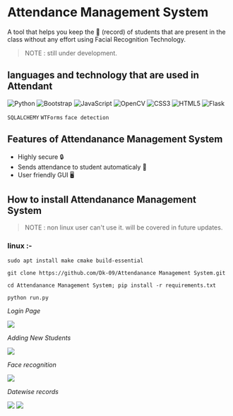 # Attendance Management System

A tool that helps you keep the :closed_book: (record) of students that are present in the class without any effort using Facial Recognition Technology.
> NOTE : still under development.

## languages and technology that are used in Attendant
![Python](https://img.shields.io/badge/python-3670A0?style=for-the-badge&logo=python&logoColor=ffdd54)   ![Bootstrap](https://img.shields.io/badge/Bootstrap-563D7C?style=for-the-badge&logo=bootstrap&logoColor=white) ![JavaScript](https://img.shields.io/badge/javascript-%23323330.svg?style=for-the-badge&logo=javascript&logoColor=%23F7DF1E)   ![OpenCV](https://img.shields.io/badge/opencv-%23white.svg?style=for-the-badge&logo=opencv&logoColor=white)   ![CSS3](https://img.shields.io/badge/css3-%231572B6.svg?style=for-the-badge&logo=css3&logoColor=white)   ![HTML5](https://img.shields.io/badge/html5-%23E34F26.svg?style=for-the-badge&logo=html5&logoColor=white)   ![Flask](https://img.shields.io/badge/flask-%23000.svg?style=for-the-badge&logo=flask&logoColor=white)

``` SQLALCHEMY ``` ``` WTForms ``` ``` face detection ```

## Features of Attendanance Management System
- Highly secure :lock:
- Sends attendance to student automaticaly :incoming_envelope:
- User friendly GUI :desktop_computer:

## How to install Attendanance Management System

> NOTE : non linux user can't use it. will be covered in future updates.

### linux :-

```
sudo apt install make cmake build-essential
```

```
git clone https://github.com/Dk-09/Attendanance Management System.git
```

```
cd Attendanance Management System; pip install -r requirements.txt
```

```
python run.py
```
_Login Page_

<img src="https://user-images.githubusercontent.com/91594505/214212608-6ceda265-30e8-4877-9f84-00d86061fa15.png">

_Adding New Students_

<img src="https://user-images.githubusercontent.com/91594505/214212739-16d81b8d-e1dd-4dc3-9fc9-4d4d4d345790.png">

_Face recognition_

<img src="https://user-images.githubusercontent.com/91594505/214212987-3b43c392-b737-40d2-9737-51b08533dbc2.png">

_Datewise records_

<img src="https://user-images.githubusercontent.com/91594505/214213125-ba024e6b-bf5c-4d74-80ad-113dadd4cc4e.png">
<img src="https://user-images.githubusercontent.com/91594505/214213404-2aa61dfb-fd38-4861-9c23-db715507bb67.png">



